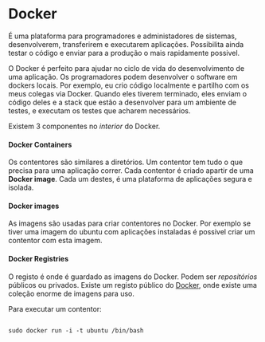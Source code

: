 # Docker

É uma plataforma para programadores e administadores de sistemas, desenvolverem,
transferirem e executarem aplicações. Possibilita ainda testar o código e enviar
para a produção o mais rapidamente possivel.

O Docker é perfeito para ajudar no ciclo de vida do desenvolvimento de uma
aplicação. Os programadores podem desenvolver o software em dockers locais.
Por exemplo, eu crio código localmente e partilho com os meus colegas via Docker.
Quando eles tiverem terminado, eles enviam o código deles e a stack que estão a
desenvolver para um ambiente de testes, e executam os testes que acharem necessários.


Existem 3 componentes no *interior* do Docker.

#### Docker Containers
Os contentores são similares a diretórios. Um contentor tem tudo o que precisa
para uma aplicação correr. Cada contentor é criado apartir de uma **Docker image**.
Cada um destes, é uma plataforma de aplicações segura e isolada.

#### Docker images
As imagens são usadas para criar contentores no Docker. Por exemplo se tiver uma
imagem do ubuntu com aplicações instaladas é possivel criar um contentor com
esta imagem.

#### Docker Registries
O registo é onde é guardado as imagens do Docker. Podem ser *repositórios* públicos
ou privados. Existe um registo público do [Docker](https://hub.docker.com/account/signup/),
onde existe uma coleção enorme de imagens para uso.

Para executar um contentor:
```bin/bash

sudo docker run -i -t ubuntu /bin/bash

```
